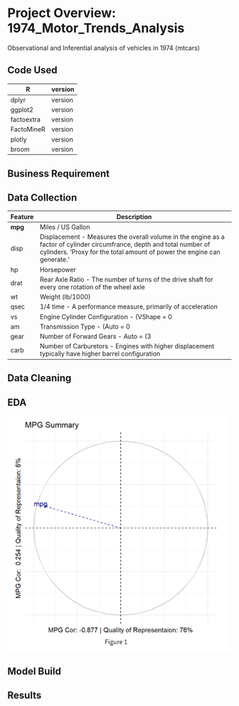 # Project Overview: 1974_Motor_Trends_Analysis
Observational and Inferential analysis of vehicles in 1974 (mtcars)

## Code Used
R | version
--- | --- 
dplyr      | version
ggplot2    | version
factoextra | version
FactoMineR | version
plotly     | version
broom      | version

## Business Requirement

## Data Collection
Feature | Description
--- | --- 
**mpg** | Miles / US Gallon
disp    | Displacement - Measures the overall volume in the engine as a factor of cylinder circumfrance, depth and total number of cylinders. ‘Proxy for the total amount of power the engine can generate.’ 
hp      |	Horsepower
drat    | Rear Axle Ratio - The number of turns of the drive shaft for every one rotation of the wheel axle
wt      |	Weight (lb/1000)
qsec    |	1/4 time - A performance measure, primarily of acceleration
vs      | Engine Cylinder Configuration - (VShape = 0 | StraightLine = 1)
am      | Transmission Type - (Auto = 0 | Manual = 1)
gear    | Number of Forward Gears - Auto = (3 | 4), Manual = (4 | 5)
carb    | Number of Carburetors - Engines with higher displacement typically have higher barrel configuration

## Data Cleaning

## EDA
<img src="Pictures/pca_mpg.PNG" width="500">

## Model Build

## Results

